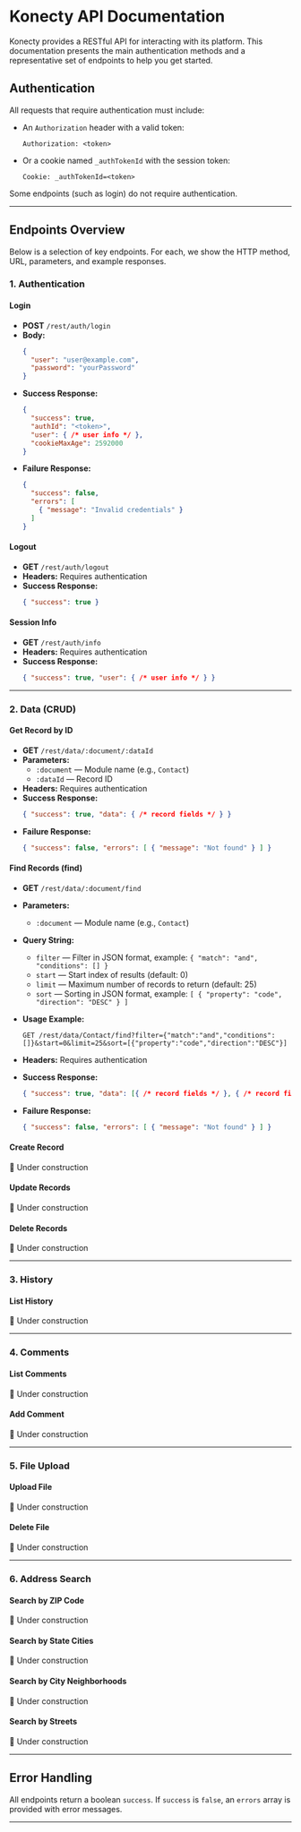 # Konecty API Documentation

Konecty provides a RESTful API for interacting with its platform. This documentation presents the main authentication methods and a representative set of endpoints to help you get started.

## Authentication

All requests that require authentication must include:

- An `Authorization` header with a valid token:
  ```http
  Authorization: <token>
  ```
- Or a cookie named `_authTokenId` with the session token:
  ```http
  Cookie: _authTokenId=<token>
  ```

Some endpoints (such as login) do not require authentication.

---

## Endpoints Overview

Below is a selection of key endpoints. For each, we show the HTTP method, URL, parameters, and example responses.

### 1. Authentication

#### Login
- **POST** `/rest/auth/login`
- **Body:**
  ```json
  {
    "user": "user@example.com",
    "password": "yourPassword"
  }
  ```
- **Success Response:**
  ```json
  {
    "success": true,
    "authId": "<token>",
    "user": { /* user info */ },
    "cookieMaxAge": 2592000
  }
  ```
- **Failure Response:**
  ```json
  {
    "success": false,
    "errors": [
      { "message": "Invalid credentials" }
    ]
  }
  ```

#### Logout
- **GET** `/rest/auth/logout`
- **Headers:** Requires authentication
- **Success Response:**
  ```json
  { "success": true }
  ```

#### Session Info
- **GET** `/rest/auth/info`
- **Headers:** Requires authentication
- **Success Response:**
  ```json
  { "success": true, "user": { /* user info */ } }
  ```

---

### 2. Data (CRUD)

#### Get Record by ID
- **GET** `/rest/data/:document/:dataId`
- **Parameters:**
  - `:document` — Module name (e.g., `Contact`)
  - `:dataId` — Record ID
- **Headers:** Requires authentication
- **Success Response:**
  ```json
  { "success": true, "data": { /* record fields */ } }
  ```
- **Failure Response:**
  ```json
  { "success": false, "errors": [ { "message": "Not found" } ] }
  ```

#### Find Records (find)
- **GET** `/rest/data/:document/find`
- **Parameters:**
  - `:document` — Module name (e.g., `Contact`)

- **Query String:**
  - `filter` — Filter in JSON format, example: `{ "match": "and", "conditions": [] }`
  - `start` — Start index of results (default: 0)
  - `limit` — Maximum number of records to return (default: 25)
  - `sort` — Sorting in JSON format, example: `[ { "property": "code", "direction": "DESC" } ]`

- **Usage Example:**
  ```http
  GET /rest/data/Contact/find?filter={"match":"and","conditions":[]}&start=0&limit=25&sort=[{"property":"code","direction":"DESC"}]
  ```

- **Headers:** Requires authentication
- **Success Response:**
  ```json
  { "success": true, "data": [{ /* record fields */ }, { /* record fields */  }, ...] }
  ```
- **Failure Response:**
  ```json
  { "success": false, "errors": [ { "message": "Not found" } ] }
  ```

#### Create Record

🚧 Under construction

#### Update Records

🚧 Under construction

#### Delete Records

🚧 Under construction

---

### 3. History

#### List History

🚧 Under construction

---

### 4. Comments

#### List Comments

🚧 Under construction

#### Add Comment

🚧 Under construction

---

### 5. File Upload

#### Upload File

🚧 Under construction

#### Delete File

🚧 Under construction

---

### 6. Address Search

#### Search by ZIP Code

🚧 Under construction

#### Search by State Cities

🚧 Under construction

#### Search by City Neighborhoods

🚧 Under construction

#### Search by Streets

🚧 Under construction

---

## Error Handling

All endpoints return a boolean `success`. If `success` is `false`, an `errors` array is provided with error messages.

---


